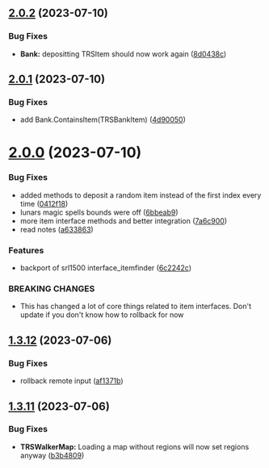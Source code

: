 ## [2.0.2](https://github.com/Torwent/SRL-T/compare/v2.0.1...v2.0.2) (2023-07-10)


### Bug Fixes

* **Bank:** depositting TRSItem should now work again ([8d0438c](https://github.com/Torwent/SRL-T/commit/8d0438cf18b657b36f6769f888702dcc23325e8a))



## [2.0.1](https://github.com/Torwent/SRL-T/compare/v2.0.0...v2.0.1) (2023-07-10)


### Bug Fixes

* add Bank.ContainsItem(TRSBankItem) ([4d90050](https://github.com/Torwent/SRL-T/commit/4d9005012d1089c22bc245c4c4b4533873401430))



# [2.0.0](https://github.com/Torwent/SRL-T/compare/v1.3.12...v2.0.0) (2023-07-10)


### Bug Fixes

* added methods to deposit a random item instead of the first index every time ([0412f18](https://github.com/Torwent/SRL-T/commit/0412f1813429df2c78b7c64931b68bb6ffc0fb8e))
* lunars magic spells bounds were off ([6bbeab9](https://github.com/Torwent/SRL-T/commit/6bbeab926c6f5bea503b6067063cc25b420102ed))
* more item interface methods and better integration ([7a6c900](https://github.com/Torwent/SRL-T/commit/7a6c900b1d3556853275e598e69edfe3a196a179))
* read notes ([a633863](https://github.com/Torwent/SRL-T/commit/a6338638a8f3e2ee59d25c80727d116967ad1d4b))


### Features

* backport of srl1500 interface_itemfinder ([6c2242c](https://github.com/Torwent/SRL-T/commit/6c2242cecbc25e6c9738c931cc0cdc827b647be6))


### BREAKING CHANGES

* This has changed a lot of core things related to item interfaces. Don't update if you don't know how to rollback for now



## [1.3.12](https://github.com/Torwent/SRL-T/compare/v1.3.11...v1.3.12) (2023-07-06)


### Bug Fixes

* rollback remote input ([af1371b](https://github.com/Torwent/SRL-T/commit/af1371b8071368c22b4349e13864d1701e703cc9))



## [1.3.11](https://github.com/Torwent/SRL-T/compare/v1.3.10...v1.3.11) (2023-07-06)


### Bug Fixes

* **TRSWalkerMap:** Loading a map without regions will now set regions anyway ([b3b4809](https://github.com/Torwent/SRL-T/commit/b3b480972721ae119d42f0f9a5c70c1f9b256c79))



